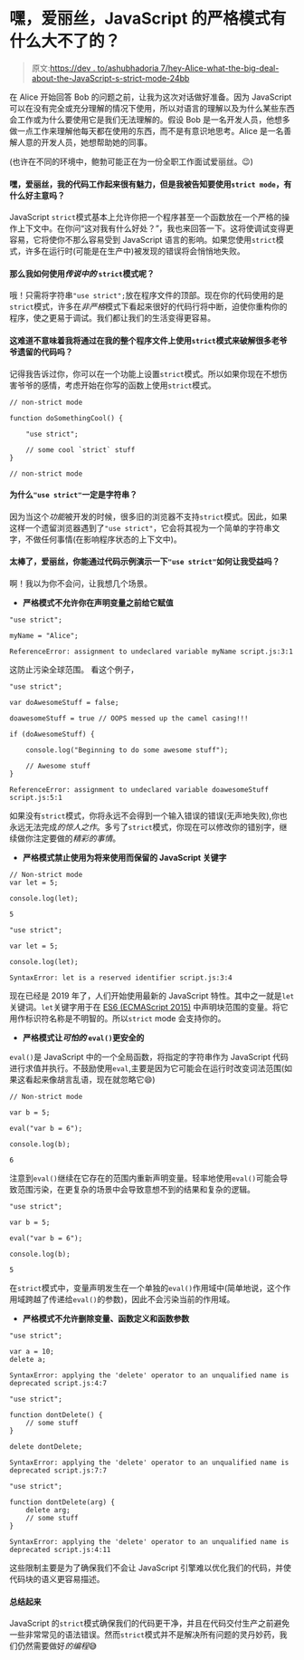 # 嘿，爱丽丝，JavaScript 的严格模式有什么大不了的？

> 原文:[https://dev . to/ashubhadoria 7/hey-Alice-what-the-big-deal-about-the-JavaScript-s-strict-mode-24bb](https://dev.to/ashubhadoria7/hey-alice-what-s-the-big-deal-about-the-javascript-s-strict-mode-24bb)

在 Alice 开始回答 Bob 的问题之前，让我为这次对话做好准备。因为 JavaScript 可以在没有完全或充分理解的情况下使用，所以对语言的理解以及为什么某些东西会工作或为什么要使用它是我们无法理解的。假设 Bob 是一名开发人员，他想多做一点工作来理解他每天都在使用的东西，而不是有意识地思考。Alice 是一名善解人意的开发人员，她想帮助她的同事。

(也许在不同的环境中，鲍勃可能正在为一份全职工作面试爱丽丝。😉)

#### [](#hey-alice-my-code-works-like-a-charm-but-i-am-being-told-to-use-the-raw-strict-mode-endraw-whats-the-big-idea)嘿，爱丽丝，我的代码工作起来很有魅力，但是我被告知要使用`strict mode`，有什么好主意吗？

JavaScript `strict`模式基本上允许你把一个程序甚至一个函数放在一个严格的操作上下文中。在你问“这对我有什么好处？”，我也来回答一下。这将使调试变得更容易，它将使你不那么容易受到 JavaScript 语言的影响。如果您使用`strict`模式，许多在运行时(可能是在生产中)被发现的错误将会悄悄地失败。

#### [](#so-how-do-i-use-the-fabled-raw-strict-endraw-mode)那么我如何使用*传说中的* `strict`模式呢？

哦！只需将字符串`"use strict";`放在程序文件的顶部。现在你的代码使用的是`strict`模式，许多在*非严格*模式下看起来很好的代码行将中断，迫使你重构你的程序，使之更易于调试。我们都让我们的生活变得更容易。

#### [](#doesnt-that-mean-i-will-break-a-lot-of-grandpa-charless-legacy-code-by-using-the-raw-strict-endraw-mode-on-my-entire-program-file)这难道不意味着我将通过在我的整个程序文件上使用`strict`模式来破解很多老爷爷遗留的代码吗？

记得我告诉过你，你可以在一个功能上设置`strict`模式。所以如果你现在不想伤害爷爷的感情，考虑开始在你写的函数上使用`strict`模式。

```
// non-strict mode

function doSomethingCool() {

    "use strict";

    // some cool `strict` stuff
}

// non-strict mode 
```

#### [](#why-does-raw-use-strict-endraw-have-to-be-a-string)为什么`"use strict"`一定是字符串？

因为当这个*功能*被开发的时候，很多旧的浏览器不支持`strict`模式。因此，如果这样一个遗留浏览器遇到了`"use strict"`，它会将其视为一个简单的字符串文字，不做任何事情(在影响程序状态的上下文中)。

#### [](#thats-really-cool-alice-could-you-please-demonstrate-how-raw-use-strict-endraw-benefits-me-through-code-examples)太棒了，爱丽丝，你能通过代码示例演示一下`"use strict"`如何让我受益吗？

啊！我以为你不会问，让我想几个场景。

*   **严格模式不允许你在声明变量之前给它赋值**

```
"use strict";

myName = "Alice"; 
```

```
ReferenceError: assignment to undeclared variable myName script.js:3:1 
```

这防止污染全球范围。
看这个例子，

```
"use strict";

var doAwesomeStuff = false;

doawesomeStuff = true // OOPS messed up the camel casing!!!

if (doAwesomeStuff) {

    console.log("Beginning to do some awesome stuff");

    // Awesome stuff 
} 
```

```
ReferenceError: assignment to undeclared variable doawesomeStuff script.js:5:1 
```

如果没有`strict`模式，你将永远不会得到一个输入错误的错误(无声地失败),你也永远无法完成*的惊人之作*。多亏了`strict`模式，你现在可以修改你的错别字，继续做你注定要做的*精彩的事情*。

*   **严格模式禁止使用为将来使用而保留的 JavaScript 关键字**

```
// Non-strict mode
var let = 5;

console.log(let); 
```

```
5 
```

```
"use strict";

var let = 5;

console.log(let); 
```

```
SyntaxError: let is a reserved identifier script.js:3:4 
```

现在已经是 2019 年了，人们开始使用最新的 JavaScript 特性。其中之一就是`let`关键词。`let`关键字用于在 [ES6 (ECMAScript 2015)](https://www.ecma-international.org/ecma-262/6.0/) 中声明块范围的变量。将它用作标识符名称是不明智的。所以`strict` mode 会支持你的。

*   **严格模式让*可怕的* `eval()`更安全的**

`eval()`是 JavaScript 中的一个全局函数，将指定的字符串作为 JavaScript 代码进行求值并执行。不鼓励使用`eval`,主要是因为它可能会在运行时改变词法范围(如果这看起来像胡言乱语，现在就忽略它😄)

```
// Non-strict mode 

var b = 5;

eval("var b = 6");

console.log(b); 
```

```
6 
```

注意到`eval()`继续在它存在的范围内重新声明变量。轻率地使用`eval()`可能会导致范围污染，在更复杂的场景中会导致意想不到的结果和复杂的逻辑。

```
"use strict";

var b = 5;

eval("var b = 6");

console.log(b); 
```

```
5 
```

在`strict`模式中，变量声明发生在一个单独的`eval()`作用域中(简单地说，这个作用域跨越了传递给`eval()`的参数)，因此不会污染当前的作用域。

*   **严格模式不允许删除变量、函数定义和函数参数**

```
"use strict";

var a = 10;
delete a; 
```

```
SyntaxError: applying the 'delete' operator to an unqualified name is deprecated script.js:4:7 
```

```
"use strict";

function dontDelete() {
    // some stuff
}

delete dontDelete; 
```

```
SyntaxError: applying the 'delete' operator to an unqualified name is deprecated script.js:7:7 
```

```
"use strict";

function dontDelete(arg) {
    delete arg;
    // some stuff
} 
```

```
SyntaxError: applying the 'delete' operator to an unqualified name is deprecated script.js:4:11 
```

这些限制主要是为了确保我们不会让 JavaScript 引擎难以优化我们的代码，并使代码块的语义更容易描述。

#### [](#wraping-it-up)总结起来

JavaScript 的`strict`模式确保我们的代码更干净，并且在代码交付生产之前避免一些非常常见的语法错误。然而`strict`模式并不是解决所有问题的灵丹妙药，我们仍然需要做好*的编程*😅